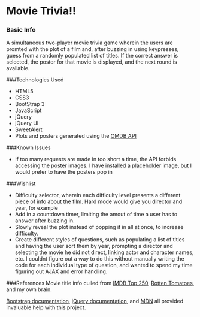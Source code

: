 # Movie Trivia!!
### Basic Info
A simultaneous two-player movie trivia game wherein the users are promted with the plot of a film and, after buzzing in using keypresses, guess from a randomly populated list of titles.  If the correct answer is selected, the poster for that movie is displayed, and the next round is available.  

###Technologies Used
* HTML5
* CSS3
* BootStrap 3
* JavaScript
* jQuery
* jQuery UI
* SweetAlert
* Plots and posters generated using the [OMDB API](http://www.omdbapi.com/)

###Known Issues
* If too many requests are made in too short a time, the API forbids accessing the poster images.  I have installed a placeholder image, but I would prefer to have the posters pop in

###Wishlist
* Difficulty selector, wherein each difficulty level presents a different piece of info about the film. Hard mode would give you director and year, for example
* Add in a countdown timer, limiting the amout of time a user has to answer after buzzing in.  
* Slowly reveal the plot instead of popping it in all at once, to increase difficulty.
* Create different styles of questions, such as populating a list of titles and having the user sort them by year, prompting a director and selecting the movie he did not direct, linking actor and character names, etc.  I couldnt figure out a way to do this without manually writing the code for each individual type of question, and wanted to spend my time figuring out AJAX and error handling.  

###References
Movie title info culled from [IMDB Top 250](http://www.imdb.com/chart/top), [Rotten Tomatoes](http://www.rottentomatoes.com/top/bestofrt/), and my own brain.

[Bootstrap documentation](http://getbootstrap.com/css/), [jQuery documentation](http://api.jquery.com/), and [MDN](https://developer.mozilla.org/en-US/) all provided invaluable help with this project.   